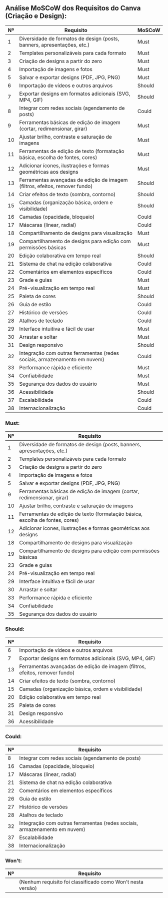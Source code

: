 ## Análise MoSCoW dos Requisitos do Canva (Criação e Design):

|Nº|Requisito|MoSCoW|
|--|---------|------|
| 1 | Diversidade de formatos de design (posts, banners, apresentações, etc.) | Must |
| 2 | Templates personalizáveis para cada formato | Must |
| 3 | Criação de designs a partir do zero | Must |
| 4 | Importação de imagens e fotos | Must |
| 5 | Salvar e exportar designs (PDF, JPG, PNG) | Must |
| 6 | Importação de vídeos e outros arquivos | Should |
| 7 | Exportar designs em formatos adicionais (SVG, MP4, GIF) | Should |
| 8 | Integrar com redes sociais (agendamento de posts) | Could |
| 9 | Ferramentas básicas de edição de imagem (cortar, redimensionar, girar) | Must |
| 10 | Ajustar brilho, contraste e saturação de imagens | Must |
| 11 | Ferramentas de edição de texto (formatação básica, escolha de fontes, cores) | Must |
| 12 | Adicionar ícones, ilustrações e formas geométricas aos designs | Must |
| 13 | Ferramentas avançadas de edição de imagem (filtros, efeitos, remover fundo) | Should |
| 14 | Criar efeitos de texto (sombra, contorno) | Should |
| 15 | Camadas (organização básica, ordem e visibilidade) | Should |
| 16 | Camadas (opacidade, bloqueio) | Could |
| 17 | Máscaras (linear, radial) | Could |
| 18 | Compartilhamento de designs para visualização | Must |
| 19 | Compartilhamento de designs para edição com permissões básicas | Must |
| 20 | Edição colaborativa em tempo real  | Should |
| 21 | Sistema de chat na edição colaborativa | Could |
| 22 | Comentários em elementos específicos | Could |
| 23 | Grade e guias  | Must |
| 24 | Pré-visualização em tempo real | Must |
| 25 | Paleta de cores | Should |
| 26 | Guia de estilo | Could |
| 27 | Histórico de versões | Could |
| 28 | Atalhos de teclado | Could |
| 29 | Interface intuitiva e fácil de usar | Must |
| 30 | Arrastar e soltar | Must |
| 31 | Design responsivo  | Should |
| 32 | Integração com outras ferramentas (redes sociais, armazenamento em nuvem) | Could |
| 33 | Performance rápida e eficiente | Must |
| 34 | Confiabilidade | Must |
| 35 | Segurança dos dados do usuário | Must |
| 36 | Acessibilidade | Should |
| 37 | Escalabilidade | Could |
| 38 | Internacionalização | Could |


### Must:

|Nº|Requisito|
|--|---------|
| 1 | Diversidade de formatos de design (posts, banners, apresentações, etc.) |
| 2 | Templates personalizáveis para cada formato | 
| 3 | Criação de designs a partir do zero | 
| 4 | Importação de imagens e fotos | 
| 5 | Salvar e exportar designs (PDF, JPG, PNG) | 
| 9 | Ferramentas básicas de edição de imagem (cortar, redimensionar, girar) | 
| 10 | Ajustar brilho, contraste e saturação de imagens | 
| 11 | Ferramentas de edição de texto (formatação básica, escolha de fontes, cores) | 
| 12 | Adicionar ícones, ilustrações e formas geométricas aos designs | 
| 18 | Compartilhamento de designs para visualização | 
| 19 | Compartilhamento de designs para edição com permissões básicas |
| 23 | Grade e guias  | 
| 24 | Pré-visualização em tempo real | 
| 29 | Interface intuitiva e fácil de usar | 
| 30 | Arrastar e soltar |
| 33 | Performance rápida e eficiente |
| 34 | Confiabilidade | 
| 35 | Segurança dos dados do usuário | 

### Should:

|Nº|Requisito|
|--|---------|
| 6 | Importação de vídeos e outros arquivos | 
| 7 | Exportar designs em formatos adicionais (SVG, MP4, GIF) | 
| 13 | Ferramentas avançadas de edição de imagem (filtros, efeitos, remover fundo) |
| 14 | Criar efeitos de texto (sombra, contorno) | 
| 15 | Camadas (organização básica, ordem e visibilidade) |
| 20 | Edição colaborativa em tempo real  | 
| 25 | Paleta de cores | 
| 31 | Design responsivo  |
| 36 | Acessibilidade | 

### Could:

|Nº|Requisito|
|--|---------|
| 8 | Integrar com redes sociais (agendamento de posts) |
| 16 | Camadas (opacidade, bloqueio) | 
| 17 | Máscaras (linear, radial) |
| 21 | Sistema de chat na edição colaborativa |
| 22 | Comentários em elementos específicos |
| 26 | Guia de estilo |
| 27 | Histórico de versões | 
| 28 | Atalhos de teclado | 
| 32 | Integração com outras ferramentas (redes sociais, armazenamento em nuvem) | 
| 37 | Escalabilidade |
| 38 | Internacionalização | 

### Won't:

|Nº|Requisito|
|--|---------|
|  |  (Nenhum requisito foi classificado como Won't nesta versão) |  
